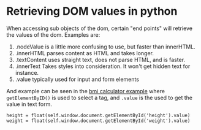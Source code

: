 # Retrieving DOM values in python

When accessing sub objects of the dom, certain "end points" will retrieve the values of the dom.
Examples are:

1. .nodeValue is a little more confusing to use, but faster than innerHTML.
1. .innerHTML parses content as HTML and takes longer.
1. .textContent uses straight text, does not parse HTML, and is faster.
1. .innerText Takes styles into consideration. It won't get hidden text for instance.
1. .value typically used for input and form elements

And example can be seen in the [bmi calculator example](bmi_calculator.py) where `getElementByID()` is
used to select a tag, and `.value` is the used to get the value in text form.
```
height = float(self.window.document.getElementById('height').value)
weight = float(self.window.document.getElementById('weight').value)
```


